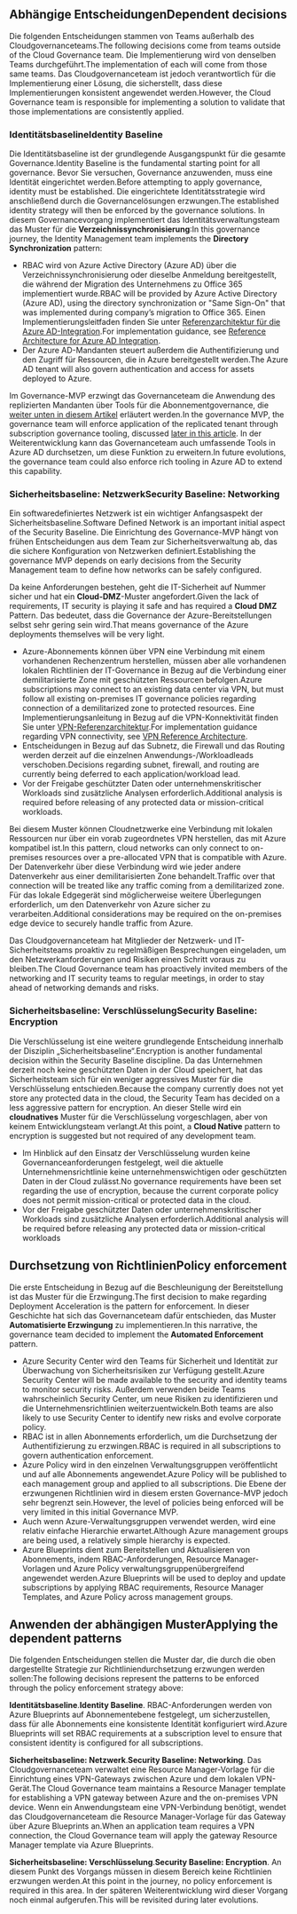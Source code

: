 <!-- TEMPLATE FILE - DO NOT ADD METADATA -->

## <a name="dependent-decisions"></a><span data-ttu-id="a463d-101">Abhängige Entscheidungen</span><span class="sxs-lookup"><span data-stu-id="a463d-101">Dependent decisions</span></span>

<span data-ttu-id="a463d-102">Die folgenden Entscheidungen stammen von Teams außerhalb des Cloudgovernanceteams.</span><span class="sxs-lookup"><span data-stu-id="a463d-102">The following decisions come from teams outside of the Cloud Governance team.</span></span> <span data-ttu-id="a463d-103">Die Implementierung wird von denselben Teams durchgeführt.</span><span class="sxs-lookup"><span data-stu-id="a463d-103">The implementation of each will come from those same teams.</span></span> <span data-ttu-id="a463d-104">Das Cloudgovernanceteam ist jedoch verantwortlich für die Implementierung einer Lösung, die sicherstellt, dass diese Implementierungen konsistent angewendet werden.</span><span class="sxs-lookup"><span data-stu-id="a463d-104">However, the Cloud Governance team is responsible for implementing a solution to validate that those implementations are consistently applied.</span></span>

### <a name="identity-baseline"></a><span data-ttu-id="a463d-105">Identitätsbaseline</span><span class="sxs-lookup"><span data-stu-id="a463d-105">Identity Baseline</span></span>

<span data-ttu-id="a463d-106">Die Identitätsbaseline ist der grundlegende Ausgangspunkt für die gesamte Governance.</span><span class="sxs-lookup"><span data-stu-id="a463d-106">Identity Baseline is the fundamental starting point for all governance.</span></span> <span data-ttu-id="a463d-107">Bevor Sie versuchen, Governance anzuwenden, muss eine Identität eingerichtet werden.</span><span class="sxs-lookup"><span data-stu-id="a463d-107">Before attempting to apply governance, identity must be established.</span></span> <span data-ttu-id="a463d-108">Die eingerichtete Identitätsstrategie wird anschließend durch die Governancelösungen erzwungen.</span><span class="sxs-lookup"><span data-stu-id="a463d-108">The established identity strategy will then be enforced by the governance solutions.</span></span>
<span data-ttu-id="a463d-109">In diesem Governancevorgang implementiert das Identitätsverwaltungsteam das Muster für die **Verzeichnissynchronisierung**:</span><span class="sxs-lookup"><span data-stu-id="a463d-109">In this governance journey, the Identity Management team implements the **Directory Synchronization** pattern:</span></span>

- <span data-ttu-id="a463d-110">RBAC wird von Azure Active Directory (Azure AD) über die Verzeichnissynchronisierung oder dieselbe Anmeldung bereitgestellt, die während der Migration des Unternehmens zu Office 365 implementiert wurde.</span><span class="sxs-lookup"><span data-stu-id="a463d-110">RBAC will be provided by Azure Active Directory (Azure AD), using the directory synchronization or "Same Sign-On" that was implemented during company’s migration to Office 365.</span></span> <span data-ttu-id="a463d-111">Einen Implementierungsleitfaden finden Sie unter [Referenzarchitektur für die Azure AD-Integration](/azure/architecture/reference-architectures/identity/azure-ad).</span><span class="sxs-lookup"><span data-stu-id="a463d-111">For implementation guidance, see [Reference Architecture for Azure AD Integration](/azure/architecture/reference-architectures/identity/azure-ad).</span></span>
- <span data-ttu-id="a463d-112">Der Azure AD-Mandanten steuert außerdem die Authentifizierung und den Zugriff für Ressourcen, die in Azure bereitgestellt werden.</span><span class="sxs-lookup"><span data-stu-id="a463d-112">The Azure AD tenant will also govern authentication and access for assets deployed to Azure.</span></span>

<span data-ttu-id="a463d-113">Im Governance-MVP erzwingt das Governanceteam die Anwendung des replizierten Mandanten über Tools für die Abonnementgovernance, die [weiter unten in diesem Artikel](#subscription-model) erläutert werden.</span><span class="sxs-lookup"><span data-stu-id="a463d-113">In the governance MVP, the governance team will enforce application of the replicated tenant through subscription governance tooling, discussed [later in this article](#subscription-model).</span></span> <span data-ttu-id="a463d-114">In der Weiterentwicklung kann das Governanceteam auch umfassende Tools in Azure AD durchsetzen, um diese Funktion zu erweitern.</span><span class="sxs-lookup"><span data-stu-id="a463d-114">In future evolutions, the governance team could also enforce rich tooling in Azure AD to extend this capability.</span></span>

### <a name="security-baseline-networking"></a><span data-ttu-id="a463d-115">Sicherheitsbaseline: Netzwerk</span><span class="sxs-lookup"><span data-stu-id="a463d-115">Security Baseline: Networking</span></span>

<span data-ttu-id="a463d-116">Ein softwaredefiniertes Netzwerk ist ein wichtiger Anfangsaspekt der Sicherheitsbaseline.</span><span class="sxs-lookup"><span data-stu-id="a463d-116">Software Defined Network is an important initial aspect of the Security Baseline.</span></span> <span data-ttu-id="a463d-117">Die Einrichtung des Governance-MVP hängt von frühen Entscheidungen aus dem Team zur Sicherheitsverwaltung ab, das die sichere Konfiguration von Netzwerken definiert.</span><span class="sxs-lookup"><span data-stu-id="a463d-117">Establishing the governance MVP depends on early decisions from the Security Management team to define how networks can be safely configured.</span></span>

<span data-ttu-id="a463d-118">Da keine Anforderungen bestehen, geht die IT-Sicherheit auf Nummer sicher und hat ein **Cloud-DMZ**-Muster angefordert.</span><span class="sxs-lookup"><span data-stu-id="a463d-118">Given the lack of requirements, IT security is playing it safe and has required a **Cloud DMZ** Pattern.</span></span> <span data-ttu-id="a463d-119">Das bedeutet, dass die Governance der Azure-Bereitstellungen selbst sehr gering sein wird.</span><span class="sxs-lookup"><span data-stu-id="a463d-119">That means governance of the Azure deployments themselves will be very light.</span></span>

- <span data-ttu-id="a463d-120">Azure-Abonnements können über VPN eine Verbindung mit einem vorhandenen Rechenzentrum herstellen, müssen aber alle vorhandenen lokalen Richtlinien der IT-Governance in Bezug auf die Verbindung einer demilitarisierte Zone mit geschützten Ressourcen befolgen.</span><span class="sxs-lookup"><span data-stu-id="a463d-120">Azure subscriptions may connect to an existing data center via VPN, but must follow all existing on-premises IT governance policies regarding connection of a demilitarized zone to protected resources.</span></span> <span data-ttu-id="a463d-121">Eine Implementierungsanleitung in Bezug auf die VPN-Konnektivität finden Sie unter [VPN-Referenzarchitektur](/azure/architecture/reference-architectures/hybrid-networking/vpn).</span><span class="sxs-lookup"><span data-stu-id="a463d-121">For implementation guidance regarding VPN connectivity, see [VPN Reference Architecture](/azure/architecture/reference-architectures/hybrid-networking/vpn).</span></span>
- <span data-ttu-id="a463d-122">Entscheidungen in Bezug auf das Subnetz, die Firewall und das Routing werden derzeit auf die einzelnen Anwendungs-/Workloadleads verschoben.</span><span class="sxs-lookup"><span data-stu-id="a463d-122">Decisions regarding subnet, firewall, and routing are currently being deferred to each application/workload lead.</span></span>
- <span data-ttu-id="a463d-123">Vor der Freigabe geschützter Daten oder unternehmenskritischer Workloads sind zusätzliche Analysen erforderlich.</span><span class="sxs-lookup"><span data-stu-id="a463d-123">Additional analysis is required before releasing of any protected data or mission-critical workloads.</span></span>

<span data-ttu-id="a463d-124">Bei diesem Muster können Cloudnetzwerke eine Verbindung mit lokalen Ressourcen nur über ein vorab zugeordnetes VPN herstellen, das mit Azure kompatibel ist.</span><span class="sxs-lookup"><span data-stu-id="a463d-124">In this pattern, cloud networks can only connect to on-premises resources over a pre-allocated VPN that is compatible with Azure.</span></span> <span data-ttu-id="a463d-125">Der Datenverkehr über diese Verbindung wird wie jeder andere Datenverkehr aus einer demilitarisierten Zone behandelt.</span><span class="sxs-lookup"><span data-stu-id="a463d-125">Traffic over that connection will be treated like any traffic coming from a demilitarized zone.</span></span> <span data-ttu-id="a463d-126">Für das lokale Edgegerät sind möglicherweise weitere Überlegungen erforderlich, um den Datenverkehr von Azure sicher zu verarbeiten.</span><span class="sxs-lookup"><span data-stu-id="a463d-126">Additional considerations may be required on the on-premises edge device to securely handle traffic from Azure.</span></span>

<span data-ttu-id="a463d-127">Das Cloudgovernanceteam hat Mitglieder der Netzwerk- und IT-Sicherheitsteams proaktiv zu regelmäßigen Besprechungen eingeladen, um den Netzwerkanforderungen und Risiken einen Schritt voraus zu bleiben.</span><span class="sxs-lookup"><span data-stu-id="a463d-127">The Cloud Governance team has proactively invited members of the networking and IT security teams to regular meetings, in order to stay ahead of networking demands and risks.</span></span>

### <a name="security-baseline-encryption"></a><span data-ttu-id="a463d-128">Sicherheitsbaseline: Verschlüsselung</span><span class="sxs-lookup"><span data-stu-id="a463d-128">Security Baseline: Encryption</span></span>

<span data-ttu-id="a463d-129">Die Verschlüsselung ist eine weitere grundlegende Entscheidung innerhalb der Disziplin „Sicherheitsbaseline“.</span><span class="sxs-lookup"><span data-stu-id="a463d-129">Encryption is another fundamental decision within the Security Baseline discipline.</span></span> <span data-ttu-id="a463d-130">Da das Unternehmen derzeit noch keine geschützten Daten in der Cloud speichert, hat das Sicherheitsteam sich für ein weniger aggressives Muster für die Verschlüsselung entschieden.</span><span class="sxs-lookup"><span data-stu-id="a463d-130">Because the company currently does not yet store any protected data in the cloud, the Security Team has decided on a less aggressive pattern for encryption.</span></span>
<span data-ttu-id="a463d-131">An dieser Stelle wird ein **cloudnatives** Muster für die Verschlüsselung vorgeschlagen, aber von keinem Entwicklungsteam verlangt.</span><span class="sxs-lookup"><span data-stu-id="a463d-131">At this point, a **Cloud Native** pattern to encryption is suggested but not required of any development team.</span></span>

- <span data-ttu-id="a463d-132">Im Hinblick auf den Einsatz der Verschlüsselung wurden keine Governanceanforderungen festgelegt, weil die aktuelle Unternehmensrichtlinie keine unternehmenswichtigen oder geschützten Daten in der Cloud zulässt.</span><span class="sxs-lookup"><span data-stu-id="a463d-132">No governance requirements have been set regarding the use of encryption, because the current corporate policy does not permit mission-critical or protected data in the cloud.</span></span>
- <span data-ttu-id="a463d-133">Vor der Freigabe geschützter Daten oder unternehmenskritischer Workloads sind zusätzliche Analysen erforderlich.</span><span class="sxs-lookup"><span data-stu-id="a463d-133">Additional analysis will be required before releasing any protected data or mission-critical workloads</span></span>

## <a name="policy-enforcement"></a><span data-ttu-id="a463d-134">Durchsetzung von Richtlinien</span><span class="sxs-lookup"><span data-stu-id="a463d-134">Policy enforcement</span></span>

<span data-ttu-id="a463d-135">Die erste Entscheidung in Bezug auf die Beschleunigung der Bereitstellung ist das Muster für die Erzwingung.</span><span class="sxs-lookup"><span data-stu-id="a463d-135">The first decision to make regarding Deployment Acceleration is the pattern for enforcement.</span></span> <span data-ttu-id="a463d-136">In dieser Geschichte hat sich das Governanceteam dafür entschieden, das Muster **Automatisierte Erzwingung** zu implementieren.</span><span class="sxs-lookup"><span data-stu-id="a463d-136">In this narrative, the governance team decided to implement the **Automated Enforcement** pattern.</span></span>

- <span data-ttu-id="a463d-137">Azure Security Center wird den Teams für Sicherheit und Identität zur Überwachung von Sicherheitsrisiken zur Verfügung gestellt.</span><span class="sxs-lookup"><span data-stu-id="a463d-137">Azure Security Center will be made available to the security and identity teams to monitor security risks.</span></span> <span data-ttu-id="a463d-138">Außerdem verwenden beide Teams wahrscheinlich Security Center, um neue Risiken zu identifizieren und die Unternehmensrichtlinien weiterzuentwickeln.</span><span class="sxs-lookup"><span data-stu-id="a463d-138">Both teams are also likely to use Security Center to identify new risks and evolve corporate policy.</span></span>
- <span data-ttu-id="a463d-139">RBAC ist in allen Abonnements erforderlich, um die Durchsetzung der Authentifizierung zu erzwingen.</span><span class="sxs-lookup"><span data-stu-id="a463d-139">RBAC is required in all subscriptions to govern authentication enforcement.</span></span>
- <span data-ttu-id="a463d-140">Azure Policy wird in den einzelnen Verwaltungsgruppen veröffentlicht und auf alle Abonnements angewendet.</span><span class="sxs-lookup"><span data-stu-id="a463d-140">Azure Policy will be published to each management group and applied to all subscriptions.</span></span> <span data-ttu-id="a463d-141">Die Ebene der erzwungenen Richtlinien wird in diesem ersten Governance-MVP jedoch sehr begrenzt sein.</span><span class="sxs-lookup"><span data-stu-id="a463d-141">However, the level of policies being enforced will be very limited in this initial Governance MVP.</span></span>
- <span data-ttu-id="a463d-142">Auch wenn Azure-Verwaltungsgruppen verwendet werden, wird eine relativ einfache Hierarchie erwartet.</span><span class="sxs-lookup"><span data-stu-id="a463d-142">Although Azure management groups are being used, a relatively simple hierarchy is expected.</span></span>
- <span data-ttu-id="a463d-143">Azure Blueprints dient zum Bereitstellen und Aktualisieren von Abonnements, indem RBAC-Anforderungen, Resource Manager-Vorlagen und Azure Policy verwaltungsgruppenübergreifend angewendet werden.</span><span class="sxs-lookup"><span data-stu-id="a463d-143">Azure Blueprints will be used to deploy and update subscriptions by applying RBAC requirements, Resource Manager Templates, and Azure Policy across management groups.</span></span>

## <a name="applying-the-dependent-patterns"></a><span data-ttu-id="a463d-144">Anwenden der abhängigen Muster</span><span class="sxs-lookup"><span data-stu-id="a463d-144">Applying the dependent patterns</span></span>

<span data-ttu-id="a463d-145">Die folgenden Entscheidungen stellen die Muster dar, die durch die oben dargestellte Strategie zur Richtliniendurchsetzung erzwungen werden sollen:</span><span class="sxs-lookup"><span data-stu-id="a463d-145">The following decisions represent the patterns to be enforced through the policy enforcement strategy above:</span></span>

<span data-ttu-id="a463d-146">**Identitätsbaseline**.</span><span class="sxs-lookup"><span data-stu-id="a463d-146">**Identity Baseline**.</span></span> <span data-ttu-id="a463d-147">RBAC-Anforderungen werden von Azure Blueprints auf Abonnementebene festgelegt, um sicherzustellen, dass für alle Abonnements eine konsistente Identität konfiguriert wird.</span><span class="sxs-lookup"><span data-stu-id="a463d-147">Azure Blueprints will set RBAC requirements at a subscription level to ensure that consistent identity is configured for all subscriptions.</span></span>

<span data-ttu-id="a463d-148">**Sicherheitsbaseline: Netzwerk**.</span><span class="sxs-lookup"><span data-stu-id="a463d-148">**Security Baseline: Networking**.</span></span> <span data-ttu-id="a463d-149">Das Cloudgovernanceteam verwaltet eine Resource Manager-Vorlage für die Einrichtung eines VPN-Gateways zwischen Azure und dem lokalen VPN-Gerät.</span><span class="sxs-lookup"><span data-stu-id="a463d-149">The Cloud Governance team maintains a Resource Manager template for establishing a VPN gateway between Azure and the on-premises VPN device.</span></span> <span data-ttu-id="a463d-150">Wenn ein Anwendungsteam eine VPN-Verbindung benötigt, wendet das Cloudgovernanceteam die Resource Manager-Vorlage für das Gateway über Azure Blueprints an.</span><span class="sxs-lookup"><span data-stu-id="a463d-150">When an application team requires a VPN connection, the Cloud Governance team will apply the gateway Resource Manager template via Azure Blueprints.</span></span>

<span data-ttu-id="a463d-151">**Sicherheitsbaseline: Verschlüsselung**.</span><span class="sxs-lookup"><span data-stu-id="a463d-151">**Security Baseline: Encryption**.</span></span> <span data-ttu-id="a463d-152">An diesem Punkt des Vorgangs müssen in diesem Bereich keine Richtlinien erzwungen werden.</span><span class="sxs-lookup"><span data-stu-id="a463d-152">At this point in the journey, no policy enforcement is required in this area.</span></span> <span data-ttu-id="a463d-153">In der späteren Weiterentwicklung wird dieser Vorgang noch einmal aufgerufen.</span><span class="sxs-lookup"><span data-stu-id="a463d-153">This will be revisited during later evolutions.</span></span>
